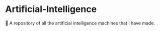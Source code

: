 # Artificial-Intelligence
🤖 A repository of all the artificial intelligence machines that I have made.
